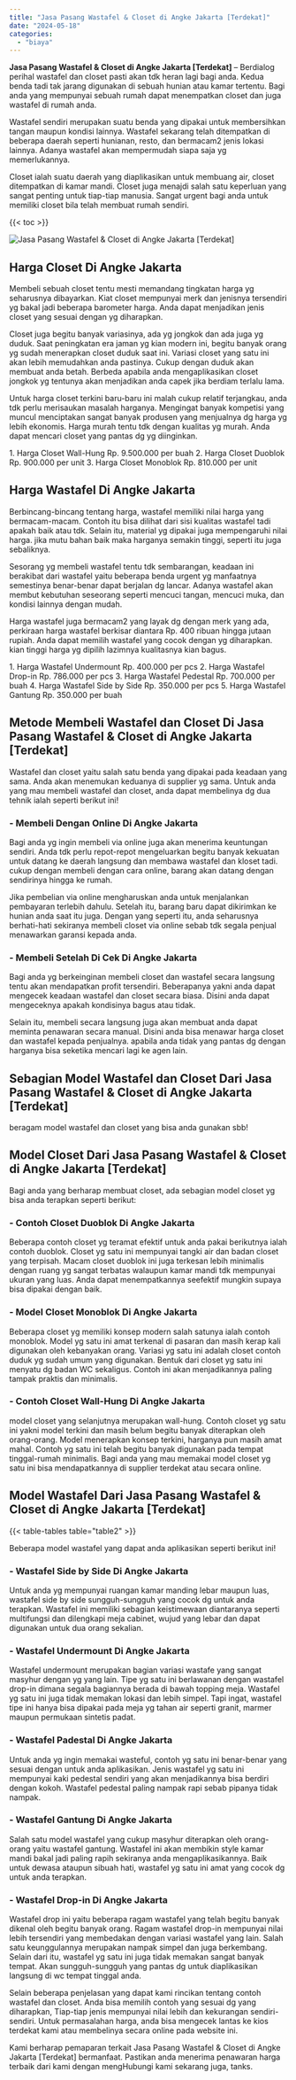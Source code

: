 ```yaml
---
title: "Jasa Pasang Wastafel & Closet di Angke Jakarta [Terdekat]"
date: "2024-05-18"
categories: 
  - "biaya"
---
```


**Jasa Pasang Wastafel & Closet di Angke Jakarta \[Terdekat\]** – Berdialog perihal wastafel dan closet pasti akan tdk heran lagi bagi anda. Kedua benda tadi tak jarang digunakan di sebuah hunian atau kamar tertentu. Bagi anda yang mempunyai sebuah rumah dapat menempatkan closet dan juga wastafel di rumah anda.

Wastafel sendiri merupakan suatu benda yang dipakai untuk membersihkan tangan maupun kondisi lainnya. Wastafel sekarang telah ditempatkan di beberapa daerah seperti hunianan, resto, dan bermacam2 jenis lokasi lainnya. Adanya wastafel akan mempermudah siapa saja yg memerlukannya.

Closet ialah suatu daerah yang diaplikasikan untuk membuang air, closet ditempatkan di kamar mandi. Closet juga menajdi salah satu keperluan yang sangat penting untuk tiap-tiap manusia. Sangat urgent bagi anda untuk memiliki closet bila telah membuat rumah sendiri.

{{< toc >}}

![Jasa Pasang Wastafel & Closet di Angke Jakarta [Terdekat]](/images/wastafel-closet-murah41.png)

## Harga Closet Di Angke Jakarta

Membeli sebuah closet tentu mesti memandang tingkatan harga yg seharusnya dibayarkan. Kiat closet mempunyai merk dan jenisnya tersendiri yg bakal jadi beberapa barometer harga. Anda dapat menjadikan jenis closet yang sesuai dengan yg diharapkan.

Closet juga begitu banyak variasinya, ada yg jongkok dan ada juga yg duduk. Saat peningkatan era jaman yg kian modern ini, begitu banyak orang yg sudah menerapkan closet duduk saat ini. Variasi closet yang satu ini akan lebih memudahkan anda pastinya. Cukup dengan duduk akan membuat anda betah. Berbeda apabila anda mengaplikasikan closet jongkok yg tentunya akan menjadikan anda capek jika berdiam terlalu lama.

Untuk harga closet terkini baru-baru ini malah cukup relatif terjangkau, anda tdk perlu merisaukan masalah harganya. Mengingat banyak kompetisi yang muncul menciptakan sangat banyak produsen yang menjualnya dg harga yg lebih ekonomis. Harga murah tentu tdk dengan kualitas yg murah. Anda dapat mencari closet yang pantas dg yg diinginkan.

1\. Harga Closet Wall-Hung Rp. 9.500.000 per buah 2. Harga Closet Duoblok Rp. 900.000 per unit 3. Harga Closet Monoblok Rp. 810.000 per unit

## Harga Wastafel Di Angke Jakarta

Berbincang-bincang tentang harga, wastafel memiliki nilai harga yang bermacam-macam. Contoh itu bisa dilihat dari sisi kualitas wastafel tadi apakah baik atau tdk. Selain itu, material yg dipakai juga mempengaruhi nilai harga. jika mutu bahan baik maka harganya semakin tinggi, seperti itu juga sebaliknya.

Sesorang yg membeli wastafel tentu tdk sembarangan, keadaan ini berakibat dari wastafel yaitu beberapa benda urgent yg manfaatnya semestinya benar-benar dapat berjalan dg lancar. Adanya wastafel akan membut kebutuhan seseorang seperti mencuci tangan, mencuci muka, dan kondisi lainnya dengan mudah.

Harga wastafel juga bermacam2 yang layak dg dengan merk yang ada, perkiraan harga wastafel berkisar diantara Rp. 400 ribuan hingga jutaan rupiah. Anda dapat memilih wastafel yang cocok dengan yg diharapkan. kian tinggi harga yg dipilih lazimnya kualitasnya kian bagus.

1\. Harga Wastafel Undermount Rp. 400.000 per pcs 2. Harga Wastafel Drop-in Rp. 786.000 per pcs 3. Harga Wastafel Pedestal Rp. 700.000 per buah 4. Harga Wastafel Side by Side Rp. 350.000 per pcs 5. Harga Wastafel Gantung Rp. 350.000 per buah

## Metode Membeli Wastafel dan Closet Di Jasa Pasang Wastafel & Closet di Angke Jakarta \[Terdekat\]

Wastafel dan closet yaitu salah satu benda yang dipakai pada keadaan yang sama. Anda akan menemukan keduanya di supplier yg sama. Untuk anda yang mau membeli wastafel dan closet, anda dapat membelinya dg dua tehnik ialah seperti berikut ini!

### \- Membeli Dengan Online Di Angke Jakarta

Bagi anda yg ingin membeli via online juga akan menerima keuntungan sendiri. Anda tdk perlu repot-repot mengeluarkan begitu banyak kekuatan untuk datang ke daerah langsung dan membawa wastafel dan kloset tadi. cukup dengan membeli dengan cara online, barang akan datang dengan sendirinya hingga ke rumah.

Jika pembelian via online mengharuskan anda untuk menjalankan pembayaran terlebih dahulu. Setelah itu, barang baru dapat dikirimkan ke hunian anda saat itu juga. Dengan yang seperti itu, anda seharusnya berhati-hati sekiranya membeli closet via online sebab tdk segala penjual menawarkan garansi kepada anda.

### \- Membeli Setelah Di Cek Di Angke Jakarta

Bagi anda yg berkeinginan membeli closet dan wastafel secara langsung tentu akan mendapatkan profit tersendiri. Beberapanya yakni anda dapat mengecek keadaan wastafel dan closet secara biasa. Disini anda dapat mengeceknya apakah kondisinya bagus atau tidak.

Selain itu, membeli secara langsung juga akan membuat anda dapat meminta penawaran secara manual. Disini anda bisa menawar harga closet dan wastafel kepada penjualnya. apabila anda tidak yang pantas dg dengan harganya bisa seketika mencari lagi ke agen lain.

## Sebagian Model Wastafel dan Closet Dari Jasa Pasang Wastafel & Closet di Angke Jakarta \[Terdekat\]

beragam model wastafel dan closet yang bisa anda gunakan sbb!

## Model Closet Dari Jasa Pasang Wastafel & Closet di Angke Jakarta \[Terdekat\]

Bagi anda yang berharap membuat closet, ada sebagian model closet yg bisa anda terapkan seperti berikut:

### \- Contoh Closet Duoblok Di Angke Jakarta

Beberapa contoh closet yg teramat efektif untuk anda pakai berikutnya ialah contoh duoblok. Closet yg satu ini mempunyai tangki air dan badan closet yang terpisah. Macam closet duoblok ini juga terkesan lebih minimalis dengan ruang yg sangat terbatas walaupun kamar mandi tdk mempunyai ukuran yang luas. Anda dapat menempatkannya seefektif mungkin supaya bisa dipakai dengan baik.

### \- Model Closet Monoblok Di Angke Jakarta

Beberapa closet yg memiliki konsep modern salah satunya ialah contoh monoblok. Model yg satu ini amat terkenal di pasaran dan masih kerap kali digunakan oleh kebanyakan orang. Variasi yg satu ini adalah closet contoh duduk yg sudah umum yang digunakan. Bentuk dari closet yg satu ini menyatu dg badan WC sekaligus. Contoh ini akan menjadikannya paling tampak praktis dan minimalis.

### \- Contoh Closet Wall-Hung Di Angke Jakarta

model closet yang selanjutnya merupakan wall-hung. Contoh closet yg satu ini yakni model terkini dan masih belum begitu banyak diterapkan oleh orang-orang. Model menerapkan konsep terkini, harganya pun masih amat mahal. Contoh yg satu ini telah begitu banyak digunakan pada tempat tinggal-rumah minimalis. Bagi anda yang mau memakai model closet yg satu ini bisa mendapatkannya di supplier terdekat atau secara online.

## Model Wastafel Dari Jasa Pasang Wastafel & Closet di Angke Jakarta \[Terdekat\]

{{< table-tables table="table2" >}}

Beberapa model wastafel yang dapat anda aplikasikan seperti berikut ini!

### \- Wastafel Side by Side Di Angke Jakarta

Untuk anda yg mempunyai ruangan kamar manding lebar maupun luas, wastafel side by side sungguh-sungguh yang cocok dg untuk anda terapkan. Wastafel ini memiliki sebagian keistimewaan diantaranya seperti multifungsi dan dilengkapi meja cabinet, wujud yang lebar dan dapat digunakan untuk dua orang sekalian.

### \- Wastafel Undermount Di Angke Jakarta

Wastafel undermount merupakan bagian variasi wastafe yang sangat masyhur dengan yg yang lain. Tipe yg satu ini berlawanan dengan wastafel drop-in dimana segala bagiannya berada di bawah topping meja. Wastafel yg satu ini juga tidak memakan lokasi dan lebih simpel. Tapi ingat, wastafel tipe ini hanya bisa dipakai pada meja yg tahan air seperti granit, marmer maupun permukaan sintetis padat.

### \- Wastafel Padestal Di Angke Jakarta

Untuk anda yg ingin memakai wasteful, contoh yg satu ini benar-benar yang sesuai dengan untuk anda aplikasikan. Jenis wastafel yg satu ini mempunyai kaki pedestal sendiri yang akan menjadikannya bisa berdiri dengan kokoh. Wastafel pedestal paling nampak rapi sebab pipanya tidak nampak.

### \- Wastafel Gantung Di Angke Jakarta

Salah satu model wastafel yang cukup masyhur diterapkan oleh orang-orang yaitu wastafel gantung. Wastafel ini akan membikin style kamar mandi bakal jadi paling rapih sekiranya anda mengaplikasikannya. Baik untuk dewasa ataupun sibuah hati, wastafel yg satu ini amat yang cocok dg untuk anda terapkan.

### \- Wastafel Drop-in Di Angke Jakarta

Wastafel drop ini yaitu beberapa ragam wastafel yang telah begitu banyak dikenal oleh begitu banyak orang. Ragam wastafel drop-in mempunyai nilai lebih tersendiri yang membedakan dengan variasi wastafel yang lain. Salah satu keunggulannya merupakan nampak simpel dan juga berkembang. Selain dari itu, wastafel yg satu ini juga tidak memakan sangat banyak tempat. Akan sungguh-sungguh yang pantas dg untuk diaplikasikan langsung di wc tempat tinggal anda.

Selain beberapa penjelasan yang dapat kami rincikan tentang contoh wastafel dan closet. Anda bisa memilih contoh yang sesuai dg yang diharapkan, Tiap-tiap jenis mempunyai nilai lebih dan kekurangan sendiri-sendiri. Untuk permasalahan harga, anda bisa mengecek lantas ke kios terdekat kami atau membelinya secara online pada website ini.

Kami berharap pemaparan terkait Jasa Pasang Wastafel & Closet di Angke Jakarta \[Terdekat\] bermanfaat. Pastikan anda menerima penawaran harga terbaik dari kami dengan mengHubungi kami sekarang juga, tanks.
